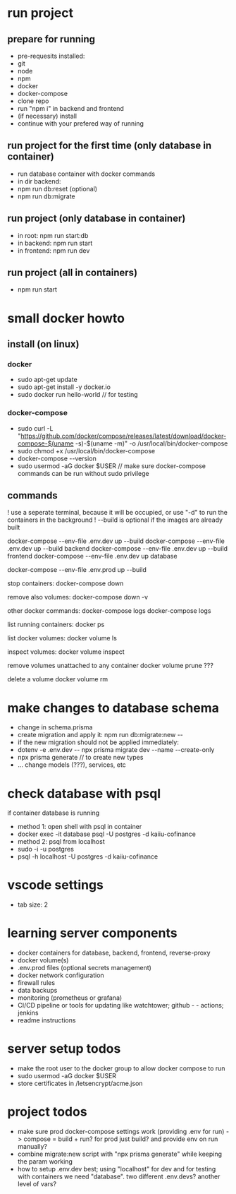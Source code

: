# run project

## prepare for running
+ pre-requesits installed: 
 + git
 + node
 + npm
 + docker
 + docker-compose
+ clone repo 
+ run "npm i" in backend and frontend
+ (if necessary) install
+ continue with your prefered way of running

## run project for the first time (only database in container)
+ run database container with docker commands
+ in dir backend:
 + npm run db:reset (optional)
 + npm run db:migrate

## run project (only database in container)
+ in root: npm run start:db
+ in backend: npm run start
+ in frontend: npm run dev

## run project (all in containers)
+ npm run start


# small docker howto

## install (on linux)
### docker
+ sudo apt-get update
+ sudo apt-get install -y docker.io
+ sudo docker run hello-world // for testing
### docker-compose
+ sudo curl -L "https://github.com/docker/compose/releases/latest/download/docker-compose-$(uname -s)-$(uname -m)" -o /usr/local/bin/docker-compose
+ sudo chmod +x /usr/local/bin/docker-compose
+ docker-compose --version
+ sudo usermod -aG docker $USER // make sure docker-compose commands can be run without sudo privilege


## commands
! use a seperate terminal, because it will be occupied, or use "-d" to run the containers in the background
! --build is optional if the images are already built

docker-compose --env-file .env.dev up --build <optional only service>
docker-compose --env-file .env.dev up --build backend
docker-compose --env-file .env.dev up --build frontend
docker-compose --env-file .env.dev up database

docker-compose --env-file .env.prod up --build

stop containers:
docker-compose down

remove also volumes:
docker-compose down -v

other docker commands:
docker-compose logs
docker-compose logs <service>

list running containers:
docker ps

list docker volumes:
docker volume ls

inspect volumes:
docker volume inspect <eg pgdata>

remove volumes unattached to any container
docker volume prune ???

delete a volume
docker volume rm <eg pgdata>


# make changes to database schema
+ change in schema.prisma
+ create migration and apply it: npm run db:migrate:new -- <migration-name>
+ if the new migration should not be applied immediately:
 + dotenv -e .env.dev -- npx prisma migrate dev --name <migration-name> --create-only
+ npx prisma generate // to create new types
+ ... change models (???), services, etc


# check database with psql
if container database is running
+ method 1: open shell with psql in container
 + docker exec -it database psql -U postgres -d kaiiu-cofinance
+ method 2: psql from localhost
 + sudo -i -u postgres
 + psql -h localhost -U postgres -d kaiiu-cofinance


# vscode settings
+ tab size: 2


# learning server components
- docker containers for database, backend, frontend, reverse-proxy
- docker volume(s)
- .env.prod files (optional secrets management)
- docker network configuration
- firewall rules
- data backups
- monitoring (prometheus or grafana)
- CI/CD pipeline or tools for updating like watchtower; github - - actions; jenkins
- readme instructions


# server setup todos
+ make the root user to the docker group to allow docker compose to run
 + sudo usermod -aG docker $USER
+ store certificates in /letsencrypt/acme.json


# project todos
+ make sure prod docker-compose settings work (providing .env for run) -> compose = build + run? for prod just build? and provide env on run manually? 
+ combine migrate:new script with "npx prisma generate" while keeping the param working
+ how to setup .env.dev best; using "localhost" for dev and for testing with containers we need "database". two different .env.devs? another level of vars?
